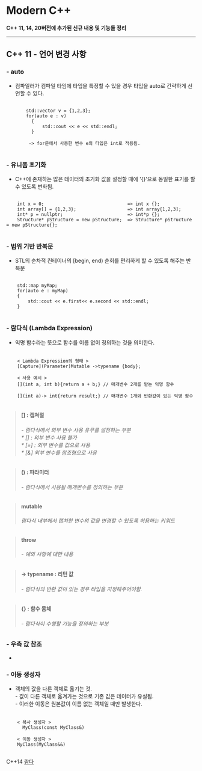 **Modern C++**
=======
**C++ 11, 14, 20버전에 추가된 신규 내용 및 기능들 정리**
* * *



**C++ 11 - 언어 변경 사항**
-----
### **- auto**  
- 컴파일러가 컴파일 타임에 타입을 특정할 수 있을 경우 타입을 auto로 간략하게 선언할 수 있다.
  <pre>
    <code>
      std::vector<int> v = {1,2,3};
      for(auto e : v)
        {
            std::cout << e << std::endl;
        }

       -> for문에서 사용한 변수 e의 타입은 int로 적용됨.
    </code>
  </pre>

### **- 유니폼 초기화**
  - C++에 존재하는 많은 데이터의 초기화 값을 설정할 때에 '{}'으로 동일한 표기를 할 수 있도록 변화됨.
<pre>
  <code>
    int x = 0;                               => int x {};
    int array[] = {1,2,3};                   => int array{1,2,3];
    int* p = nullptr;                        => int*p {};
    Structure* pStructure = new pStructure;  => Structure* pStructure = new pStructure{};
  </code>
</pre>

### **- 범위 기반 반복문**
  - STL의 순차적 컨테이너의 [begin, end) 순회를 편리하게 할 수 있도록 해주는 반복문
<pre>
  <code>
    std::map myMap;
    for(auto e : myMap)
    {
        std::cout << e.first<< e.second << std::endl;
    }
  </code>
</pre>

### **- 람다식 (Lambda Expression)**
- 익명 함수라는 뜻으로 함수를 이름 없이 정의하는 것을 의미한다.

<pre>
  <code>
    < Lambda Expression의 형태 >
    [Capture](Parameter)Mutable ->typename {body};

    < 사용 예시 >  
    [](int a, int b){return a + b;} // 매개변수 2개를 받는 익명 함수
    
    [](int a)-> int{return result;} // 매개변수 1개와 반환값이 있는 익명 함수
  </code>
</pre>
 > #### [] : 캡쳐절
 > ###### - 람다식에서 외부 변수 사용 유무를 설정하는 부분</br> * [] : 외부 변수 사용 불가 </br> * [=] : 외부 변수를 값으로 사용 </br> * [&] 외부 변수를 참조형으로 사용 

 > #### () : 파라미터
 > ###### - 람다식에서 사용될 매개변수를 정의하는 부분

 > #### mutable
 > ###### 람다식 내부에서 캡쳐한 변수의 값을 변경할 수 있도록 허용하는 키워드

 > #### throw
 > ###### - 예외 사항에 대한 내용

 > #### -> typename : 리턴 값
 > ###### - 람다식의 반환 값이 있는 경우 타입을 지정해주어야함.

 > #### {} : 함수 몸체
 > ###### - 람다식이 수행할 기능을 정의하는 부분

### **- 우측 값 참조**
- 
### **- 이동 생성자**
  - 객체의 값을 다른 객체로 옮기는 것.</br> - 값이 다른 객체로 옮겨가는 것으로 기존 값은 데이터가 유실됨.</br> - 이러한 이동은 원본값이 이름 없는 객체일 때만 발생한다.
<pre>
  <code>
    < 복사 생성자 >
      MyClass(const MyClass&)
    
    < 이동 생성자 >
    MyClass(MyClass&&)
  </code>
</pre>




C++14
[람다](https://github.com/tbvjchvkfl/Studing-C_plus_plus/edit/main/Mordern%20C%2B%2B/Read%20me.md)
